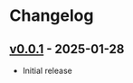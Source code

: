 # Changelog

## [v0.0.1](https://github.com/takaishi/batron/commits/v0.0.1) - 2025-01-28
- Initial release

